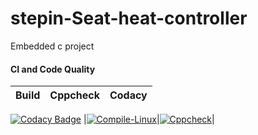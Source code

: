 # stepin-Seat-heat-controller
Embedded c project
#### CI and Code Quality
|Build|Cppcheck|Codacy|
|:--:|:--:|:--:|
[![Codacy Badge](https://api.codacy.com/project/badge/Grade/08938506a3f14c759d3aa55eeccbc0f1)](https://app.codacy.com/gh/GoutamiJadhav/stepin-Seat-heat-controller?utm_source=github.com&utm_medium=referral&utm_content=GoutamiJadhav/stepin-Seat-heat-controller&utm_campaign=Badge_Grade_Settings)
 |[![Compile-Linux](https://github.com/GoutamiJadhav/stepin-Seat-heat-controller/actions/workflows/Compile.yml/badge.svg)](https://github.com/GoutamiJadhav/stepin-Seat-heat-controller/actions/workflows/Compile.yml)|[![Cppcheck](https://github.com/GoutamiJadhav/stepin-Seat-heat-controller/actions/workflows/Code_quality.yml/badge.svg)](https://github.com/GoutamiJadhav/stepin-Seat-heat-controller/actions/workflows/Code_quality.yml)|
